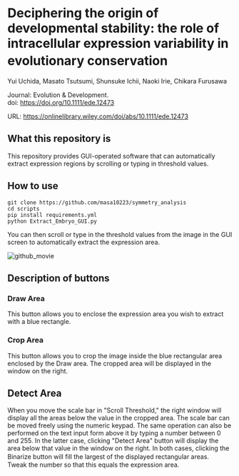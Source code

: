 # Deciphering the origin of developmental stability: the role of intracellular expression variability in evolutionary conservation　
Yui Uchida,  Masato Tsutsumi,  Shunsuke Ichii,  Naoki Irie,  Chikara Furusawa

Journal: Evolution & Development.  
doi: https://doi.org/10.1111/ede.12473

URL: https://onlinelibrary.wiley.com/doi/abs/10.1111/ede.12473



## What this repository is
This repository provides GUI-operated software that can automatically extract expression regions by scrolling or typing in threshold values.


## How to use 
```
git clone https://github.com/masa10223/symmetry_analysis
cd scripts
pip install requirements.yml
python Extract_Embryo_GUI.py
```
You can then scroll or type in the threshold values from the image in the GUI screen to automatically extract the expression area.

![github_movie](https://github.com/masa10223/symmetry_analysis/assets/38234714/71ac86bd-8ad2-4f6d-8809-8c6367eb55ca)



## Description of buttons
### Draw Area
This button allows you to enclose the expression area you wish to extract with a blue rectangle.
### Crop Area
This button allows you to crop the image inside the blue rectangular area enclosed by the Draw area. The cropped area will be displayed in the window on the right.
## Detect Area
When you move the scale bar in "Scroll Threshold," the right window will display all the areas below the value in the cropped area. The scale bar can be moved freely using the numeric keypad. The same operation can also be performed on the text input form above it by typing a number between 0 and 255. In the latter case, clicking "Detect Area" button will display the area below that value in the window on the right.
In both cases, clicking the Binarize button will fill the largest of the displayed rectangular areas.　　Tweak the number so that this equals the expression area.
